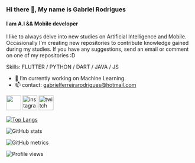 ### Hi there 👋, My name is Gabriel Rodrigues
#### I am A.I && Mobile developer 

I like to always delve into new studies on Artificial Intelligence and Mobile.
Occasionally I'm creating new repositories to contribute knowledge gained during my studies. 
If you have any suggestions, send an email or comment on one of my repositories :D 

Skills: FLUTTER / PYTHON / DART / JAVA / JS

- 🔭 I’m currently working on Machine Learning.
- 📫 contact: gabrielferreirarodrigues@hotmail.com


[<img src="https://cdn-icons-png.flaticon.com/512/174/174857.png" height='40'>](https://www.linkedin.com/in/gabrielferreirarodrigues//) [<img src='https://upload.wikimedia.org/wikipedia/commons/e/e7/Instagram_logo_2016.svg' alt='instagram' height='40'>](https://www.instagram.com/zero0netv//)  [<img src='https://upload.wikimedia.org/wikipedia/commons/d/d3/Twitch_Glitch_Logo_Purple.svg' alt='twitch' height='40'>](https://www.twitch.tv/zeroonetv)  

[![Top Langs](https://github-readme-stats.vercel.app/api/top-langs/?username=ZeroOneTV)](https://github.com/anuraghazra/github-readme-stats)

![GitHub stats](https://github-readme-stats.vercel.app/api?username=ZeroOneTV&show_icons=true&count_private=true)  

![GitHub metrics](https://metrics.lecoq.io/ZeroOneTV)  

![Profile views](https://gpvc.arturio.dev/ZeroOneTV)  
